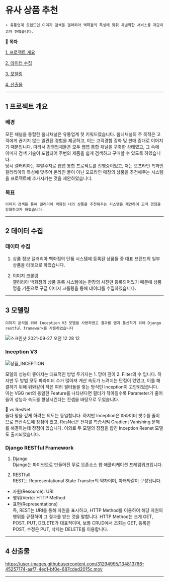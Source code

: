 # 유사 상품 추천

    ⭐ 유통업계 트렌드인 이미지 검색을 갤러리아 백화점의 특성에 맞춰 차별화한 서비스를 제공하고자 하였습니다.

📖 **목차**

[1. 프로젝트 개요](#1-프로젝트-개요)

[2. 데이터 수집](#2-데이터-수집)

[3. 모델링](#3-모델링)

[4. 산출물](#4-)
***
## 1 프로젝트 개요

### 배경

모든 채널을 통합한 옴니채널은 유통업계 핫 키워드였습니다. 옴니채널의 주 목적은 고객에게 끊기지 않는 일관된 경험을 제공하고, 이는 고객경험 강화 및 판매 증대로 이어지기 때문입니다. 따라서 경쟁업체들은 모두 웹앱 통합 채널을 구축한 상태였고, 그 속에 이미지 검색 기술이 포함되어 주변의 제품을 쉽게 검색하고 구매할 수 있도록 하였습니다.   
당시 갤러리아는 후발주자로 웹앱 통합 프로젝트를 진행중이었고, 저는 오프라인 특화인 갤러리아의 특성에 맞추어 온라인 몰이 아닌 오프라인 매장의 상품을 추천해주는 시스템을 프로젝트에 추가시키는 것을 제안하였습니다.

### 목표

    이미지 검색을 통해 갤러리아 백화점 내의 상품을 추천해주는 시스템을 제안하여 고객 경험을 강화하고자 하였습니다.

***
## 2 데이터 수집

### 데이터 수집

1. 상품 정보
갤러리아 백화점의 단품 시스템에 등록된 상품들 중 대표 브랜드의 일부 상품을 타겟으로 하였습니다.
 
2. 이미지 크롤링   
갤러리아 백화점의 상품 등록 시스템에는 한장의 사진만 등록되어있기 때문에 상품명을 기준으로 구글 이미지 크롤링을 통해 데이터를 수집하였습니다.

***
## 3 모델링

    이미지 분석을 위해 Inception V3 모델을 사용하였고 결과를 앱과 통신하기 위해 Django restful framework를 사용하였습니다

![스크린샷 2021-09-27 오전 12 28 12](https://user-images.githubusercontent.com/31294995/134814213-cf3fa6e8-2e92-4f51-875c-37b6c72ed406.png)

### Inception V3

![상품_INCEPTION](https://user-images.githubusercontent.com/31294995/134816350-1ada0d9e-33d4-4317-9337-ab2274e63261.PNG)

모델의 성능이 좋아지는 대표적인 방법 두가지는 1. 망이 깊이 2. Filter의 수 입니다.
하지만 두 방법 모두 파라미터 수가 많아져 계산 속도가 느려지는 단점이 있었고, 이를 해결하기 위해 위와같이 작은 여러 필터들을 쌓는 방식인 Inception이 고안되었습니다.
이는 VGG net의 동일한 Feature를 나타낸다면 필터가 작아질수록 Parameter가 줄어들어 성능과 속도를 향상시킨다는 컨셉을 바탕으로 두었습니다.

📌 vs ResNet   
둘다 망을 깊게 하려는 의도는 동일합니다.
하지만 Inception은 파라미터 갯수를 줄이므로 연산속도에 장점이 있고, ResNet은 잔차를 학습시켜 Gradient Vanishing 문제를 해결하는데 장점이 있습니다.
이외로 두 모델의 장점을 합친 Inception Resnet 모델도 출시되었습니다.

### Django RESTful Framework

1. Django   
Django는 파이썬으로 만들어진 무료 오픈소스 웹 애플리케이션 프레임워크입니다.

2. RESTfull   
REST는 Representational State Transfer의 약자이며, 아래와같이 구성됩니다.
+ 자원(Resource): URI
+ 행위(Verb): HTTP Method
+ 표현(Representations)   
즉, REST는 URI를 통해 자원을 표시하고, HTTP Method를 이용하여 해당 자원의 행위를 규정하여 그 결과를 받는 것을 말합니다.
HTTP Method는 크게 GET, POST, PUT, DELETE가 대표적이며, 보통 CRUD에서 조회는 GET, 등록은 POST, 수정은 PUT, 삭제는 DELETE를 이용합니다.


***
## 4 산출물

https://user-images.githubusercontent.com/31294995/134813766-45257174-aaf7-4ec1-bf0e-687cded2015c.mov

***
